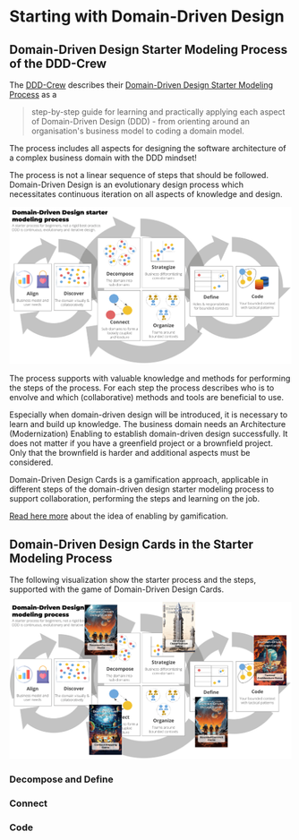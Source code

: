 # Starting with Domain-Driven Design

## Domain-Driven Design Starter Modeling Process of the DDD-Crew

The [DDD-Crew]() describes their [Domain-Driven Design Starter Modeling Process]() as a 

>step-by-step guide for learning and practically applying each aspect of Domain-Driven Design 
>(DDD) - from orienting around an organisation's business model to coding a domain model.

The process includes all aspects for designing the software architecture of a complex business domain 
with the DDD mindset!

The process is not a linear sequence of steps that should be followed. 
Domain-Driven Design is an evolutionary design process which necessitates continuous iteration 
on all aspects of knowledge and design.

![DDD Starter Modelling Process](./img/ddd-starter-modeling-process.png)

The process supports with valuable knowledge and methods for performing the steps of the process.
For each step the process describes who is to envolve and which (collaborative) methods and tools
are beneficial to use.

Especially when domain-driven design will be introduced, it is necessary 
to learn and build up knowledge. The business domain needs an Architecture (Modernization) Enabling to
establish domain-driven design successfully. It does not matter if you have a greenfield project or a brownfield project.
Only that the brownfield is harder and additional aspects must be considered.

Domain-Driven Design Cards is a gamification approach, applicable in different steps 
of the domain-driven design starter modeling process to support collaboration, performing the steps 
and learning on the job.

[Read here more](./mkdocs-en.md) about the idea of enabling by gamification.

## Domain-Driven Design Cards in the Starter Modeling Process

The following visualization show the starter process and the steps, supported with the game of Domain-Driven Design Cards.

![DDD Starter Modelling Process with cards](./img/ddd-starter-modeling-process-with-cards.png)

### Decompose and Define

### Connect

### Code

